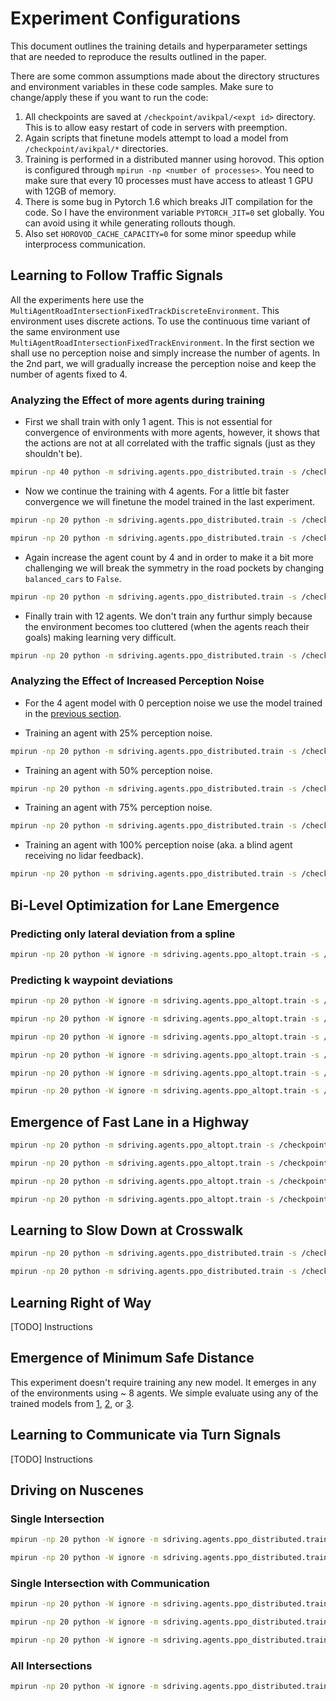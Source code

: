 # Experiment Configurations

This document outlines the training details and hyperparameter settings that are needed to reproduce the results outlined in the paper.

There are some common assumptions made about the directory structures and environment variables in these code samples. Make sure to change/apply these if you want to run the code:

1. All checkpoints are saved at `/checkpoint/avikpal/<expt id>` directory. This is to allow easy restart of code in servers with preemption.
2. Again scripts that finetune models attempt to load a model from `/checkpoint/avikpal/*` directories.
3. Training is performed in a distributed manner using horovod. This option is configured through `mpirun -np <number of processes>`. You need to make sure that every 10 processes must have access to atleast 1 GPU with 12GB of memory.
4. There is some bug in Pytorch 1.6 which breaks JIT compilation for the code. So I have the environment variable `PYTORCH_JIT=0` set globally. You can avoid using it while generating rollouts though.
5. Also set `HOROVOD_CACHE_CAPACITY=0` for some minor speedup while interprocess communication.

## Learning to Follow Traffic Signals

All the experiments here use the `MultiAgentRoadIntersectionFixedTrackDiscreteEnvironment`. This environment uses discrete actions. To use the continuous time variant of the same environment use `MultiAgentRoadIntersectionFixedTrackEnvironment`. In the first section we shall use no perception noise and simply increase the number of agents. In the 2nd part, we will gradually increase the perception noise and keep the number of agents fixed to 4.

### Analyzing the Effect of more agents during training

* First we shall train with only 1 agent. This is not essential for convergence of environments with more agents, however, it shows that the actions are not at all correlated with the traffic signals (just as they shouldn't be).

```bash
mpirun -np 40 python -m sdriving.agents.ppo_distributed.train -s /checkpoint/avikpal/962786 --env MultiAgentRoadIntersectionFixedTrackDiscreteEnvironment --eid ckpt -se 32000 -e 60 --pi-lr 1e-3 --vf-lr 1e-3 --seed 30860 --entropy-coeff 0.001 --target-kl 0.2 -ti 20 -wid 962786 --ac-kwargs "{\"hidden_sizes\": [256, 256], \"history_len\": 5, \"permutation_invariant\": true}" --env-kwargs "{\"horizon\": 200, \"nagents\": 1, \"lidar_noise\": 0.0, \"history_len\": 5, \"timesteps\": 10, \"npoints\": 100, \"turns\": true, \"learn_right_of_way\": true, \"default_color\": true, \"balance_cars\": true}"
```

* Now we continue the training with 4 agents. For a little bit faster convergence we will finetune the model trained in the last experiment.

```bash
mpirun -np 20 python -m sdriving.agents.ppo_distributed.train -s /checkpoint/avikpal/994752 --env MultiAgentRoadIntersectionFixedTrackDiscreteEnvironment --eid ckpt -se 32000 -e 45 --pi-lr 1e-3 --vf-lr 1e-3 --seed 5688 --entropy-coeff 0.0001 --target-kl 0.2 -ti 20 -wid 994752 --ac-kwargs "{\"hidden_sizes\": [256, 256], \"history_len\": 5, \"permutation_invariant\": true}" --env-kwargs "{\"horizon\": 250, \"nagents\": 4, \"lidar_noise\": 0.0, \"history_len\": 5, \"timesteps\": 10, \"npoints\": 100, \"turns\": false, \"learn_right_of_way\": false, \"default_color\": true, \"balance_cars\": true}"
```

```bash
mpirun -np 20 python -m sdriving.agents.ppo_distributed.train -s /checkpoint/avikpal/1025218 --env MultiAgentRoadIntersectionFixedTrackDiscreteEnvironment --eid ckpt -se 32000 -e 45 --pi-lr 1e-3 --vf-lr 1e-3 --seed 7100 --entropy-coeff 0.0001 --target-kl 0.2 -ti 20 -wid 1025218 --ac-kwargs "{\"hidden_sizes\": [256, 256], \"history_len\": 5, \"permutation_invariant\": true}" --env-kwargs "{\"horizon\": 250, \"nagents\": 4, \"lidar_noise\": 0.0, \"history_len\": 5, \"timesteps\": 10, \"npoints\": 100, \"turns\": false, \"learn_right_of_way\": false, \"default_color\": true, \"balance_cars\": false}"
```

* Again increase the agent count by 4 and in order to make it a bit more challenging we will break the symmetry in the road pockets by changing `balanced_cars` to `False`.

```bash
mpirun -np 20 python -m sdriving.agents.ppo_distributed.train -s /checkpoint/avikpal/1011488 --env MultiAgentRoadIntersectionFixedTrackDiscreteEnvironment --eid ckpt -se 32000 -e 500 --pi-lr 1e-3 --vf-lr 1e-3 --seed 18443 --entropy-coeff 0.0001 --target-kl 0.2 -ti 20 -wid 1011488 --resume --model-checkpoint /checkpoint/avikpal/994752/ckpt/checkpoints/ckpt_latest.pth --ac-kwargs "{\"hidden_sizes\": [256, 256], \"history_len\": 5, \"permutation_invariant\": true}" --env-kwargs "{\"horizon\": 250, \"nagents\": 8, \"lidar_noise\": 0.0, \"history_len\": 5, \"timesteps\": 10, \"npoints\": 100, \"turns\": false, \"learn_right_of_way\": false, \"default_color\": true, \"balance_cars\": false}"
```

* Finally train with 12 agents. We don't train any furthur simply because the environment becomes too cluttered (when the agents reach their goals) making learning very difficult.

```bash
mpirun -np 20 python -m sdriving.agents.ppo_distributed.train -s /checkpoint/avikpal/1013422 --env MultiAgentRoadIntersectionFixedTrackDiscreteEnvironment --eid ckpt -se 32000 -e 1000 --pi-lr 1e-3 --vf-lr 1e-3 --seed 18443 --entropy-coeff 0.0001 --target-kl 0.2 -ti 20 -wid 1013422 --resume --model-checkpoint /checkpoint/avikpal/1011488/ckpt/checkpoints/ckpt_latest.pth --ac-kwargs "{\"hidden_sizes\": [256, 256], \"history_len\": 5, \"permutation_invariant\": true}" --env-kwargs "{\"horizon\": 250, \"nagents\": 8, \"lidar_noise\": 0.0, \"history_len\": 5, \"timesteps\": 10, \"npoints\": 100, \"turns\": false, \"learn_right_of_way\": false, \"default_color\": true, \"balance_cars\": false}"
```

### Analyzing the Effect of Increased Perception Noise

* For the 4 agent model with 0 perception noise we use the model trained in the [previous section](#analysing-the-effect-of-more-agents-while-training).

* Training an agent with 25% perception noise.

```bash
mpirun -np 20 python -m sdriving.agents.ppo_distributed.train -s /checkpoint/avikpal/986404 --env MultiAgentRoadIntersectionFixedTrackDiscreteEnvironment --eid ckpt -se 32000 -e 75 --pi-lr 1e-3 --vf-lr 1e-3 --seed 17927 --entropy-coeff 0.0001 --target-kl 0.2 -ti 20 -wid 986404 --ac-kwargs "{\"hidden_sizes\": [256, 256], \"history_len\": 5, \"permutation_invariant\": true}" --env-kwargs "{\"horizon\": 250, \"nagents\": 4, \"lidar_noise\": 0.25, \"history_len\": 5, \"timesteps\": 10, \"npoints\": 100, \"turns\": false, \"learn_right_of_way\": false, \"default_color\": true, \"balance_cars\": true}"
```
  
* Training an agent with 50% perception noise.

```bash
mpirun -np 20 python -m sdriving.agents.ppo_distributed.train -s /checkpoint/avikpal/986405 --env MultiAgentRoadIntersectionFixedTrackDiscreteEnvironment --eid ckpt -se 32000 -e 75 --pi-lr 1e-3 --vf-lr 1e-3 --seed 11407 --entropy-coeff 0.0001 --target-kl 0.2 -ti 20 -wid 986405 --ac-kwargs "{\"hidden_sizes\": [256, 256], \"history_len\": 5, \"permutation_invariant\": true}" --env-kwargs "{\"horizon\": 250, \"nagents\": 4, \"lidar_noise\": 0.50, \"history_len\": 5, \"timesteps\": 10, \"npoints\": 100, \"turns\": false, \"learn_right_of_way\": false, \"default_color\": true, \"balance_cars\": true}"
```
  
* Training an agent with 75% perception noise.

```bash
mpirun -np 20 python -m sdriving.agents.ppo_distributed.train -s /checkpoint/avikpal/986406 --env MultiAgentRoadIntersectionFixedTrackDiscreteEnvironment --eid ckpt -se 32000 -e 75 --pi-lr 1e-3 --vf-lr 1e-3 --seed 31085 --entropy-coeff 0.0001 --target-kl 0.2 -ti 20 -wid 986406 --ac-kwargs "{\"hidden_sizes\": [256, 256], \"history_len\": 5, \"permutation_invariant\": true}" --env-kwargs "{\"horizon\": 250, \"nagents\": 4, \"lidar_noise\": 0.75, \"history_len\": 5, \"timesteps\": 10, \"npoints\": 100, \"turns\": false, \"learn_right_of_way\": false, \"default_color\": true, \"balance_cars\": true}"
```
  
* Training an agent with 100% perception noise (aka. a blind agent receiving no lidar feedback).

```bash
mpirun -np 20 python -m sdriving.agents.ppo_distributed.train -s /checkpoint/avikpal/986409 --env MultiAgentRoadIntersectionFixedTrackDiscreteEnvironment --eid ckpt -se 32000 -e 50 --pi-lr 1e-3 --vf-lr 1e-3 --seed 15657 --entropy-coeff 0.0001 --target-kl 0.2 -ti 20 -wid 986409 --ac-kwargs "{\"hidden_sizes\": [256, 256], \"history_len\": 5, \"permutation_invariant\": true}" --env-kwargs "{\"horizon\": 250, \"nagents\": 4, \"lidar_noise\": 1.0, \"history_len\": 5, \"timesteps\": 10, \"npoints\": 100, \"turns\": false, \"learn_right_of_way\": false, \"default_color\": true, \"balance_cars\": true}"
```

## Bi-Level Optimization for Lane Emergence


### Predicting only lateral deviation from a spline

```bash
mpirun -np 20 python -W ignore -m sdriving.agents.ppo_altopt.train -s /checkpoint/avikpal/1011490/ --env MultiAgentIntersectionSplineAccelerationDiscreteEnvironment --eid ckpt -wid 1011490 -se1 1200 -se2 32000 -e 250 --pi-lr 1e-3 --vf-lr 1e-3 --spline-lr 1e-3 --seed 18021 --entropy-coeff 0.0001 --target-kl 0.2 -ti 20 --ac-kwargs "{\"hidden_sizes\": [256, 256], \"history_len\": 5, \"permutation_invariant\": true}" --actor-kwargs "{\"hidden_sizes\": [64, 64]}" --env-kwargs "{\"horizon\": 250, \"nagents\": 4, \"mode\": 2, \"lidar_noise\": 0.0, \"history_len\": 5, \"balance_cars\": true,  \"timesteps\": 10, \"npoints\": 360, \"lateral_deviation\": true}"
```

### Predicting k waypoint deviations

```bash
mpirun -np 20 python -W ignore -m sdriving.agents.ppo_altopt.train -s /checkpoint/avikpal/1036652/ --env MultiAgentIntersectionSplineAccelerationDiscreteV2Environment --eid ckpt -wid 1036652 -se1 1200 -se2 32000 -e 1000 --pi-lr 1e-3 --vf-lr 1e-3 --spline-lr 1e-3 --seed $RANDOM --entropy-coeff 0.0001 --target-kl 0.2 -ti 20 --ac-kwargs "{\"hidden_sizes\": [256, 256], \"history_len\": 5, \"permutation_invariant\": true}" --actor-kwargs "{\"hidden_sizes\": [256, 256]}" --env-kwargs "{\"horizon\": 250, \"nagents\": 4, \"mode\": 2, \"lidar_noise\": 0.0, \"history_len\": 5, \"balance_cars\": true,  \"timesteps\": 10, \"npoints\": 360, \"lateral_deviation\": false}"
```

```bash
mpirun -np 20 python -W ignore -m sdriving.agents.ppo_altopt.train -s /checkpoint/avikpal/1047643/ --env MultiAgentIntersectionSplineAccelerationDiscreteV2Environment --eid ckpt -wid 1047643 -se1 1200 -se2 32000 -e 1000 --pi-lr 1e-3 --vf-lr 1e-3 --spline-lr 1e-3 --seed $RANDOM --resume --model-checkpoint /checkpoint/avikpal/1036652/ckpt/checkpoints/ckpt_latest.pth --entropy-coeff 0.0001 --target-kl 0.2 -ti 20 --ac-kwargs "{\"hidden_sizes\": [256, 256], \"history_len\": 5, \"permutation_invariant\": true}" --actor-kwargs "{\"hidden_sizes\": [256, 256]}" --env-kwargs "{\"horizon\": 250, \"nagents\": 4, \"mode\": 2, \"lidar_noise\": 0.25, \"history_len\": 5, \"balance_cars\": true,  \"timesteps\": 10, \"npoints\": 360, \"lateral_deviation\": false}"
```

```bash
mpirun -np 20 python -W ignore -m sdriving.agents.ppo_altopt.train -s /checkpoint/avikpal/1036593/ --env MultiAgentIntersectionSplineAccelerationDiscreteV2Environment --eid ckpt -wid 1036593 -se1 1200 -se2 32000 -e 1000 --pi-lr 1e-3 --vf-lr 1e-3 --spline-lr 1e-3 --seed $RANDOM --entropy-coeff 0.0001 --target-kl 0.2 -ti 20 --ac-kwargs "{\"hidden_sizes\": [256, 256], \"history_len\": 5, \"permutation_invariant\": true}" --actor-kwargs "{\"hidden_sizes\": [256, 256]}" --env-kwargs "{\"horizon\": 250, \"nagents\": 4, \"mode\": 2, \"lidar_noise\": 0.25, \"history_len\": 5, \"balance_cars\": true,  \"timesteps\": 10, \"npoints\": 360, \"lateral_deviation\": false}"
```

```bash
mpirun -np 20 python -W ignore -m sdriving.agents.ppo_altopt.train -s /checkpoint/avikpal/1016342/ --env MultiAgentIntersectionSplineAccelerationDiscreteV2Environment --eid ckpt -wid 1016342 -se1 1200 -se2 32000 -e 150 --pi-lr 1e-3 --vf-lr 1e-3 --spline-lr 1e-3 --seed $RANDOM --entropy-coeff 0.0001 --target-kl 0.2 -ti 20 --ac-kwargs "{\"hidden_sizes\": [256, 256], \"history_len\": 5, \"permutation_invariant\": true}" --actor-kwargs "{\"hidden_sizes\": [256, 256]}" --env-kwargs "{\"horizon\": 250, \"nagents\": 4, \"mode\": 2, \"lidar_noise\": 0.50, \"history_len\": 5, \"balance_cars\": true,  \"timesteps\": 10, \"npoints\": 360, \"lateral_deviation\": false}"
```

```bash
mpirun -np 20 python -W ignore -m sdriving.agents.ppo_altopt.train -s /checkpoint/avikpal/1016344/ --env MultiAgentIntersectionSplineAccelerationDiscreteV2Environment --eid ckpt -wid 1016344 -se1 1200 -se2 32000 -e 150 --pi-lr 1e-3 --vf-lr 1e-3 --spline-lr 1e-3 --seed $RANDOM --entropy-coeff 0.0001 --target-kl 0.2 -ti 20 --ac-kwargs "{\"hidden_sizes\": [256, 256], \"history_len\": 5, \"permutation_invariant\": true}" --actor-kwargs "{\"hidden_sizes\": [256, 256]}" --env-kwargs "{\"horizon\": 250, \"nagents\": 4, \"mode\": 2, \"lidar_noise\": 0.75, \"history_len\": 5, \"balance_cars\": true,  \"timesteps\": 10, \"npoints\": 360, \"lateral_deviation\": false}"
```

```bash
mpirun -np 20 python -W ignore -m sdriving.agents.ppo_altopt.train -s /checkpoint/avikpal/1016346/ --env MultiAgentIntersectionSplineAccelerationDiscreteV2Environment --eid ckpt -wid 1016346 -se1 1200 -se2 32000 -e 150 --pi-lr 1e-3 --vf-lr 1e-3 --spline-lr 1e-3 --seed $RANDOM --entropy-coeff 0.0001 --target-kl 0.2 -ti 20 --ac-kwargs "{\"hidden_sizes\": [256, 256], \"history_len\": 5, \"permutation_invariant\": true}" --actor-kwargs "{\"hidden_sizes\": [256, 256]}" --env-kwargs "{\"horizon\": 250, \"nagents\": 4, \"mode\": 2, \"lidar_noise\": 1.0, \"history_len\": 5, \"balance_cars\": true,  \"timesteps\": 10, \"npoints\": 360, \"lateral_deviation\": false}"
```

## Emergence of Fast Lane in a Highway

```bash
mpirun -np 20 python -m sdriving.agents.ppo_altopt.train -s /checkpoint/avikpal/933722 --env MultiAgentHighwaySplineAccelerationDiscreteModel --eid ckpt -se1 160 -se2 8000 -e 10000 --pi-lr 1e-3 --vf-lr 1e-3 --spline-lr 1e-3 --seed $RANDOM --entropy-coeff 0.001 --target-kl 0.3 -ti 20 -wid 933722 --ac-kwargs "{\"hidden_sizes\": [256, 256], \"history_len\": 5, \"permutation_invariant\": true}" --actor-kwargs "{\"hidden_sizes\": [32, 32]}" --env-kwargs "{\"horizon\": 250, \"nagents\": 10, \"lidar_noise\": 0.0, \"history_len\": 5, \"timesteps\": 10, \"npoints\": 100}"
```

```bash
mpirun -np 20 python -m sdriving.agents.ppo_altopt.train -s /checkpoint/avikpal/1013465 --env MultiAgentHighwaySplineAccelerationDiscreteModel --eid ckpt -se1 160 -se2 8000 -e 10000 --pi-lr 1e-3 --vf-lr 1e-3 --spline-lr 1e-3 --seed $RANDOM --entropy-coeff 0.001 --target-kl 0.3 -ti 20 -wid 1013465 --ac-kwargs "{\"hidden_sizes\": [256, 256], \"history_len\": 5, \"permutation_invariant\": true}" --actor-kwargs "{\"hidden_sizes\": [32, 32]}" --env-kwargs "{\"horizon\": 250, \"nagents\": 10, \"lidar_noise\": 0.0, \"history_len\": 5, \"timesteps\": 10, \"npoints\": 100, \"lateral_noise_variance\": 2.0}"
```

```bash
mpirun -np 20 python -m sdriving.agents.ppo_altopt.train -s /checkpoint/avikpal/1015956 --env MultiAgentHighwaySplineAccelerationDiscreteModel --eid ckpt -se1 160 -se2 8000 -e 10000 --pi-lr 1e-3 --vf-lr 1e-3 --spline-lr 1e-3 --seed $RANDOM --entropy-coeff 0.001 --target-kl 0.3 -ti 20 -wid 1015956 --ac-kwargs "{\"hidden_sizes\": [256, 256], \"history_len\": 5, \"permutation_invariant\": true}" --actor-kwargs "{\"hidden_sizes\": [32, 32]}" --env-kwargs "{\"horizon\": 250, \"nagents\": 10, \"lidar_noise\": 0.0, \"history_len\": 5, \"timesteps\": 10, \"npoints\": 100, \"lateral_noise_variance\": 3.0}"
```

```bash
mpirun -np 20 python -m sdriving.agents.ppo_altopt.train -s /checkpoint/avikpal/1015928 --env MultiAgentHighwaySplineAccelerationDiscreteModel --eid ckpt -se1 160 -se2 8000 -e 10000 --pi-lr 1e-3 --vf-lr 1e-3 --spline-lr 1e-3 --seed $RANDOM --entropy-coeff 0.001 --target-kl 0.3 -ti 20 -wid 1015928 --ac-kwargs "{\"hidden_sizes\": [256, 256], \"history_len\": 5, \"permutation_invariant\": true}" --actor-kwargs "{\"hidden_sizes\": [32, 32]}" --env-kwargs "{\"horizon\": 250, \"nagents\": 10, \"lidar_noise\": 0.0, \"history_len\": 5, \"timesteps\": 10, \"npoints\": 100, \"lateral_noise_variance\": 5.0}"
```

## Learning to Slow Down at Crosswalk

```bash
mpirun -np 20 python -m sdriving.agents.ppo_distributed.train -s /checkpoint/avikpal/983690 --env MultiAgentHighwayPedestriansFixedTrackDiscreteModel --eid ckpt -se 32000 -e 10000 --pi-lr 1e-3 --vf-lr 1e-3 --seed 21053 --entropy-coeff 0.0001 --target-kl 0.3 -ti 20 -wid 983690 --ac-kwargs "{\"hidden_sizes\": [64, 64], \"history_len\": 5, \"permutation_invariant\": true}" --env-kwargs "{\"horizon\": 300, \"nagents\": 4, \"lidar_noise\": 0.0, \"history_len\": 5, \"timesteps\": 10, \"npoints\": 100, \"lateral_noise_variance\": 0.0}"
```

```bash
mpirun -np 20 python -m sdriving.agents.ppo_distributed.train -s /checkpoint/avikpal/1011487 --env MultiAgentHighwayPedestriansSplineAccelerationDiscreteModel --eid ckpt -se1 1200 -se2 32000 -e 1000 --pi-lr 1e-3 --vf-lr 1e-3 --seed 723921 --entropy-coeff 0.0001 --target-kl 0.3 -ti 20 -wid 1011487 --ac-kwargs "{\"hidden_sizes\": [64, 64], \"history_len\": 5, \"permutation_invariant\": true}" --env-kwargs "{\"horizon\": 300, \"nagents\": 4, \"lidar_noise\": 0.0, \"history_len\": 5, \"timesteps\": 10, \"npoints\": 100, \"lateral_noise_variance\": 0.0}"
```

## Learning Right of Way

[TODO] Instructions

## Emergence of Minimum Safe Distance

This experiment doesn't require training any new model. It emerges in any of the environments using ~ 8 agents. We simple evaluate using any of the trained models from [1](#emergence-of-fast-lane-in-a-highway), [2](#learning-right-of-way), or [3](#learning-to-communicate-via-turn-signals).

## Learning to Communicate via Turn Signals

[TODO] Instructions

## Driving on Nuscenes

### Single Intersection

```bash
mpirun -np 20 python -W ignore -m sdriving.agents.ppo_distributed.train -s /checkpoint/avikpal/1011491 --env MultiAgentNuscenesIntersectionDrivingDiscreteEnvironment --eid ckpt -se 32000 -e 1000 --pi-lr 1e-3 --vf-lr 1e-3 --seed 928314 --entropy-coeff 0.0001 --target-kl 0.2 -ti 20 -wid 1011491 --ac-kwargs "{\"hidden_sizes\": [256, 256], \"history_len\": 5, \"permutation_invariant\": true}" --env-kwargs "{\"map_path\": \"data/envboston-seaport_410.13_1626.3.pth\", \"horizon\": 300, \"nagents\": 12,  \"lidar_noise\": 0.0, \"history_len\": 5, \"timesteps\": 10, \"npoints\": 100}"
```

```bash
mpirun -np 20 python -W ignore -m sdriving.agents.ppo_distributed.train -s /checkpoint/avikpal/1011495 --env MultiAgentNuscenesIntersectionDrivingDiscreteEnvironment --eid ckpt -se 32000 -e 1000 --pi-lr 1e-3 --vf-lr 1e-3 --seed 271233 --entropy-coeff 0.0001 --target-kl 0.2 -ti 20 -wid 1011495 --ac-kwargs "{\"hidden_sizes\": [256, 256], \"history_len\": 5, \"permutation_invariant\": true}" --env-kwargs "{\"map_path\": \"data/envboston-seaport_410.13_1626.3.pth\", \"horizon\": 300, \"nagents\": 12,  \"lidar_noise\": 0.5, \"history_len\": 5, \"timesteps\": 10, \"npoints\": 100}"
```

### Single Intersection with Communication

```bash
mpirun -np 20 python -W ignore -m sdriving.agents.ppo_distributed.train -s /checkpoint/avikpal/1011503 --env MultiAgentNuscenesIntersectionDrivingCommunicationDiscreteEnvironment --eid ckpt -se 32000 -e 1000 --pi-lr 1e-3 --vf-lr 1e-3 --seed 826123 --entropy-coeff 0.0001 --target-kl 0.2 -ti 20 -wid 1011503 --ac-kwargs "{\"hidden_sizes\": [256, 256], \"history_len\": 5, \"permutation_invariant\": true}" --env-kwargs "{\"map_path\": \"data/envboston-seaport_410.13_1626.3.pth\", \"horizon\": 300, \"nagents\": 12,  \"lidar_noise\": 0.0, \"history_len\": 5, \"timesteps\": 10, \"npoints\": 100}"
```

```bash
mpirun -np 20 python -W ignore -m sdriving.agents.ppo_distributed.train -s /checkpoint/avikpal/1011499 --env MultiAgentNuscenesIntersectionDrivingCommunicationDiscreteEnvironment --eid ckpt -se 32000 -e 1000 --pi-lr 1e-3 --vf-lr 1e-3 --seed 91242 --entropy-coeff 0.0001 --target-kl 0.2 -ti 20 -wid 1011499 --ac-kwargs "{\"hidden_sizes\": [256, 256], \"history_len\": 5, \"permutation_invariant\": true}" --env-kwargs "{\"map_path\": \"data/envboston-seaport_410.13_1626.3.pth\", \"horizon\": 300, \"nagents\": 12,  \"lidar_noise\": 0.5, \"history_len\": 5, \"timesteps\": 10, \"npoints\": 100}"
```

```bash
mpirun -np 20 python -W ignore -m sdriving.agents.ppo_distributed.train -s /checkpoint/avikpal/1011501 --env MultiAgentNuscenesIntersectionDrivingCommunicationDiscreteEnvironment --eid ckpt -se 32000 -e 1000 --pi-lr 1e-3 --vf-lr 1e-3 --seed 468122 --entropy-coeff 0.0001 --target-kl 0.2 -ti 20 -wid 1011501 --ac-kwargs "{\"hidden_sizes\": [256, 256], \"history_len\": 5, \"permutation_invariant\": true}" --env-kwargs "{\"map_path\": \"data/envboston-seaport_410.13_1626.3.pth\", \"horizon\": 300, \"nagents\": 12,  \"lidar_noise\": 0.75, \"history_len\": 5, \"timesteps\": 10, \"npoints\": 100}"
```

### All Intersections

```bash
mpirun -np 20 python -W ignore -m sdriving.agents.ppo_distributed.train -s /checkpoint/avikpal/1011496 --env MultiAgentNuscenesIntersectionDrivingDiscreteEnvironment --eid ckpt -se 32000 -e 1000 --pi-lr 1e-3 --vf-lr 1e-3 --seed 348122 --entropy-coeff 0.0001 --target-kl 0.2 -ti 20 -wid 1011496 --ac-kwargs "{\"hidden_sizes\": [256, 256], \"history_len\": 5, \"permutation_invariant\": true}" --env-kwargs "{\"map_path\": \"data/*.pth\", \"horizon\": 300, \"nagents\": 8,  \"lidar_noise\": 0.0, \"history_len\": 5, \"timesteps\": 10, \"npoints\": 100}"
```